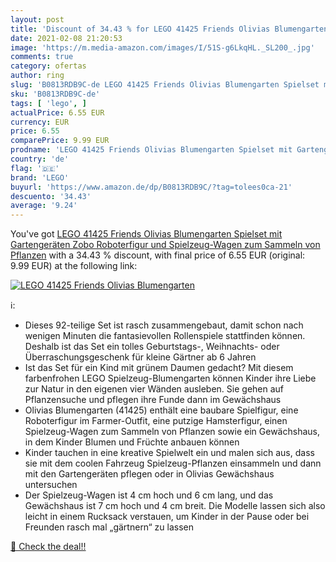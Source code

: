 ```yaml
---
layout: post
title: 'Discount of 34.43 % for LEGO 41425 Friends Olivias Blumengarten '
date: 2021-02-08 21:20:53
image: 'https://m.media-amazon.com/images/I/51S-g6LkqHL._SL200_.jpg'
comments: true
category: ofertas
author: ring
slug: 'B0813RDB9C-de LEGO 41425 Friends Olivias Blumengarten Spielset mit...'
sku: 'B0813RDB9C-de'
tags: [ 'lego', ]
actualPrice: 6.55 EUR
currency: EUR
price: 6.55
comparePrice: 9.99 EUR
prodname: 'LEGO 41425 Friends Olivias Blumengarten Spielset mit Gartengeräten  Zobo Roboterfigur und Spielzeug-Wagen zum Sammeln von Pflanzen'
country: 'de'
flag: '🇩🇪'
brand: 'LEGO'
buyurl: 'https://www.amazon.de/dp/B0813RDB9C/?tag=tolees0ca-21'
descuento: '34.43'
average: '9.24'
---
```


You've got [LEGO 41425 Friends Olivias Blumengarten Spielset mit Gartengeräten  Zobo Roboterfigur und Spielzeug-Wagen zum Sammeln von Pflanzen](https://www.amazon.de/dp/B0813RDB9C/?tag=tolees0ca-21) with a  34.43 % discount, with final price of 6.55 EUR (original: 9.99 EUR) at the following link:

[![LEGO 41425 Friends Olivias Blumengarten ](https://m.media-amazon.com/images/I/51S-g6LkqHL._SL200_.jpg)](https://www.amazon.de/dp/B0813RDB9C/?tag=tolees0ca-21)

ℹ️:

- Dieses 92-teilige Set ist rasch zusammengebaut, damit schon nach wenigen Minuten die fantasievollen Rollenspiele stattfinden können. Deshalb ist das Set ein tolles Geburtstags-, Weihnachts- oder Überraschungsgeschenk für kleine Gärtner ab 6 Jahren
- Ist das Set für ein Kind mit grünem Daumen gedacht? Mit diesem farbenfrohen LEGO Spielzeug-Blumengarten können Kinder ihre Liebe zur Natur in den eigenen vier Wänden ausleben. Sie gehen auf Pflanzensuche und pflegen ihre Funde dann im Gewächshaus
- Olivias Blumengarten (41425) enthält eine baubare Spielfigur, eine Roboterfigur im Farmer-Outfit, eine putzige Hamsterfigur, einen Spielzeug-Wagen zum Sammeln von Pflanzen sowie ein Gewächshaus, in dem Kinder Blumen und Früchte anbauen können
- Kinder tauchen in eine kreative Spielwelt ein und malen sich aus, dass sie mit dem coolen Fahrzeug Spielzeug-Pflanzen einsammeln und dann mit den Gartengeräten pflegen oder in Olivias Gewächshaus untersuchen
- Der Spielzeug-Wagen ist 4 cm hoch und 6 cm lang, und das Gewächshaus ist 7 cm hoch und 4 cm breit. Die Modelle lassen sich also leicht in einem Rucksack verstauen, um Kinder in der Pause oder bei Freunden rasch mal „gärtnern“ zu lassen

[🛒 Check the deal!!](https://www.amazon.de/dp/B0813RDB9C/?tag=tolees0ca-21)
